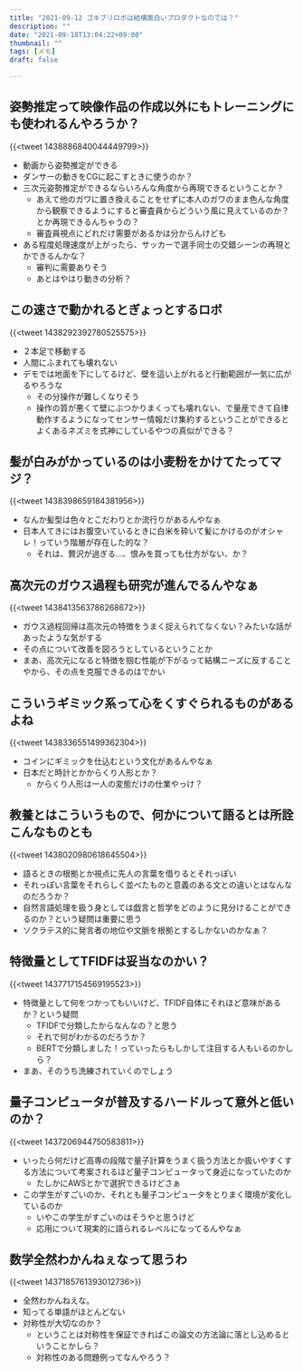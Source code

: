 ```yaml
---
title: "2021-09-12 ゴキブリロボは結構面白いプロダクトなのでは？"
description: ""
date: "2021-09-18T13:04:22+09:00"
thumbnail: ""
tags: [メモ]
draft: false

---
```

## 姿勢推定って映像作品の作成以外にもトレーニングにも使われるんやろうか？
{{<tweet 1438886840044449799>}}

- 動画から姿勢推定ができる
- ダンサーの動きをCGに起こすときに使うのか？
- 三次元姿勢推定ができるならいろんな角度から再現できるということか？
  - あえて他のガワに置き換えることをせずに本人のガワのまま色んな角度から観察できるようにすると審査員からどういう風に見えているのか？とか再現できるんちゃうの？
  - 審査員視点にどれだけ需要があるかは分からんけども
- ある程度処理速度が上がったら、サッカーで選手同士の交錯シーンの再現とかできるんかな？
  - 審判に需要ありそう
  - あとはやはり動きの分析？

## この速さで動かれるとぎょっとするロボ
{{<tweet 1438292392780525575>}}
- ２本足で移動する
- 人間にふまれても壊れない
- デモでは地面を下にしてるけど、壁を這い上がれると行動範囲が一気に広がるやろうな
  - その分操作が難しくなりそう
  - 操作の質が悪くて壁にぶつかりまくっても壊れない、で量産できて自律動作するようになってセンサー情報だけ集約するということができるとよくあるネズミを式神にしているやつの真似ができる？

## 髪が白みがかっているのは小麦粉をかけてたってマジ？
{{<tweet 1438398659184381956>}}
- なんか髪型は色々とこだわりとか流行りがあるんやなぁ
- 日本人てきにはお腹空いているときに白米を砕いて髪にかけるのがオシャレ！っていう階層が存在した的な？
  - それは、贅沢が過ぎる…、恨みを買っても仕方がない、か？

## 高次元のガウス過程も研究が進んでるんやなぁ
{{<tweet 1438413563786268672>}}
- ガウス過程回帰は高次元の特徴をうまく捉えられてなくない？みたいな話があったような気がする
- その点について改善を図ろうとしているということか
- まあ、高次元になると特徴を掴む性能が下がるって結構ニーズに反することやから、その点を克服できるのはでかい

## こういうギミック系って心をくすぐられるものがあるよね
{{<tweet 1438336551499362304>}}
- コインにギミックを仕込むという文化があるんやなぁ
- 日本だと時計とかからくり人形とか？
  - からくり人形は一人の変態だけの仕業やっけ？

## 教養とはこういうもので、何かについて語るとは所詮こんなものとも
{{<tweet 1438020980618645504>}}
- 語るときの根拠とか視点に先人の言葉を借りるとそれっぽい
- それっぽい言葉をそれらしく並べたものと意義のある文との違いとはなんなのだろうか？
- 自然言語処理を扱う身としては戯言と哲学をどのように見分けることができるのか？という疑問は重要に思う
- ソクラテス的に発言者の地位や文脈を根拠とするしかないのかなぁ？

## 特徴量としてTFIDFは妥当なのかい？
{{<tweet 1437717154569195523>}}
- 特徴量として何をつかってもいいけど、TFIDF自体にそれほど意味があるか？という疑問
  - TFIDFで分類したからなんなの？と思う
  - それで何がわかるのだろうか？
  - BERTで分類しました！っていったらもしかして注目する人もいるのかしら？
- まあ、そのうち洗練されていくのでしょう

## 量子コンピュータが普及するハードルって意外と低いのか？
{{<tweet 1437206944750583811>}}
- いったら何だけど高専の段階で量子計算をうまく扱う方法とか扱いやすくする方法について考案されるほど量子コンピュータって身近になっていたのか
  - たしかにAWSとかで選択できるけどさぁ
- この学生がすごいのか、それとも量子コンピュータをとりまく環境が変化しているのか
  - いやこの学生がすごいのはそうやと思うけど
  - 応用について現実的に語られるレベルになってるんやなぁ

## 数学全然わかんねぇなって思うわ
{{<tweet 1437185761393012736>}}
- 全然わかんねえな。
- 知ってる単語がほとんどない
- 対称性が大切なのか？
  - ということは対称性を保証できればこの論文の方法論に落とし込めるということかしら？
  - 対称性のある問題例ってなんやろう？